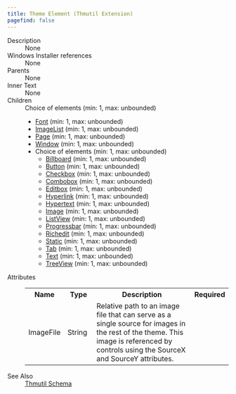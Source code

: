 ```yaml
---
title: Theme Element (Thmutil Extension)
pagefind: false
---
```

<dl>
  <dt>Description</dt>
  <dd>None</dd>
  <dt>Windows Installer references</dt>
  <dd>None</dd>
  <dt>Parents</dt>
  <dd>None</dd>
  <dt>Inner Text</dt>
  <dd>None</dd>
  <dt>Children</dt>
  <dd>Choice of elements (min: 1, max: unbounded)<ul><li><a href="../font" class="extension">Font</a> (min: 1, max: unbounded)</li><li><a href="../imagelist" class="extension">ImageList</a> (min: 1, max: unbounded)</li><li><a href="../page" class="extension">Page</a> (min: 1, max: unbounded)</li><li><a href="../window" class="extension">Window</a> (min: 1, max: unbounded)</li><li>Choice of elements (min: 1, max: unbounded)<ul><li><a href="../billboard" class="extension">Billboard</a> (min: 1, max: unbounded)</li><li><a href="../button" class="extension">Button</a> (min: 1, max: unbounded)</li><li><a href="../checkbox" class="extension">Checkbox</a> (min: 1, max: unbounded)</li><li><a href="../combobox" class="extension">Combobox</a> (min: 1, max: unbounded)</li><li><a href="../editbox" class="extension">Editbox</a> (min: 1, max: unbounded)</li><li><a href="../hyperlink" class="extension">Hyperlink</a> (min: 1, max: unbounded)</li><li><a href="../hypertext" class="extension">Hypertext</a> (min: 1, max: unbounded)</li><li><a href="../image" class="extension">Image</a> (min: 1, max: unbounded)</li><li><a href="../listview" class="extension">ListView</a> (min: 1, max: unbounded)</li><li><a href="../progressbar" class="extension">Progressbar</a> (min: 1, max: unbounded)</li><li><a href="../richedit" class="extension">Richedit</a> (min: 1, max: unbounded)</li><li><a href="../static" class="extension">Static</a> (min: 1, max: unbounded)</li><li><a href="../tab" class="extension">Tab</a> (min: 1, max: unbounded)</li><li><a href="../text" class="extension">Text</a> (min: 1, max: unbounded)</li><li><a href="../treeview" class="extension">TreeView</a> (min: 1, max: unbounded)</li></ul></li></ul></dd>
  <dt>Attributes</dt>
  <dd>
    <table cellspacing="0" cellpadding="0" class="schema">
      <tr>
        <th width="15%">Name</th>
        <th width="15%">Type</th>
        <th width="65%">Description</th>
        <th width="15%">Required</th>
      </tr>
      <tr>
        <td>ImageFile</td>
        <td>String</td>
        <td>Relative path to an image file that can serve as a single source for images in the rest of the                     theme. This image is referenced by controls using the SourceX and SourceY attributes.</td>
        <td>&nbsp;</td>
      </tr>
    </table>
  </dd>
  <dt>See Also</dt>
  <dd>
    <a href="../">Thmutil Schema</a>
  </dd>
</dl>
